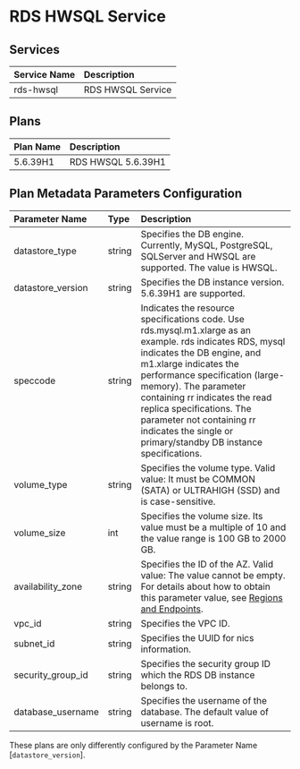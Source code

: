 # RDS HWSQL Service

## Services

| Service Name                   | Description
|:-------------------------------|:-----------
| rds-hwsql                      | RDS HWSQL Service

## Plans

| Plan Name                      | Description
|:-------------------------------|:-----------
| 5.6.39H1                       | RDS HWSQL 5.6.39H1

## Plan Metadata Parameters Configuration

| Parameter Name         | Type       | Description
|:-----------------------|:-----------|:-----------
| datastore_type         | string     | Specifies the DB engine. Currently, MySQL, PostgreSQL, SQLServer and HWSQL are supported. The value is HWSQL.
| datastore_version      | string     | Specifies the DB instance version. 5.6.39H1 are supported.
| speccode               | string     | Indicates the resource specifications code. Use rds.mysql.m1.xlarge as an example. rds indicates RDS, mysql indicates the DB engine, and m1.xlarge indicates the performance specification (large-memory). The parameter containing rr indicates the read replica specifications. The parameter not containing rr indicates the single or primary/standby DB instance specifications.
| volume_type            | string     | Specifies the volume type. Valid value: It must be COMMON (SATA) or ULTRAHIGH (SSD) and is case-sensitive.
| volume_size            | int        | Specifies the volume size. Its value must be a multiple of 10 and the value range is 100 GB to 2000 GB.
| availability_zone      | string     | Specifies the ID of the AZ. Valid value: The value cannot be empty. For details about how to obtain this parameter value, see [Regions and Endpoints](https://developer.huaweicloud.com/endpoint).
| vpc_id                 | string     | Specifies the VPC ID.
| subnet_id              | string     | Specifies the UUID for nics information.
| security_group_id      | string     | Specifies the security group ID which the RDS DB instance belongs to.
| database_username      | string     | Specifies the username of the database. The default value of username is root.

These plans are only differently configured by the Parameter Name [```datastore_version```].
